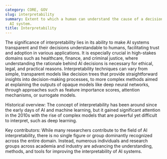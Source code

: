```yaml
---
category: CORE, GOV
slug: interpretability
summary: Extent to which a human can understand the cause of a decision made by an
  AI system.
title: Interpretability
---
```


The significance of interpretability lies in its ability to make AI systems transparent and their decisions understandable to humans, facilitating trust and adoption in various applications. It is especially crucial in high-stakes domains such as healthcare, finance, and criminal justice, where understanding the rationale behind AI decisions is necessary for ethical, legal, and practical reasons. Interpretability techniques can vary from simple, transparent models like decision trees that provide straightforward insights into decision-making processes, to more complex methods aimed at explaining the outputs of opaque models like deep neural networks, through approaches such as feature importance scores, attention mechanisms, or surrogate models.

Historical overview: The concept of interpretability has been around since the early days of AI and machine learning, but it gained significant attention in the 2010s with the rise of complex models that are powerful yet difficult to interpret, such as deep learning.

Key contributors: While many researchers contribute to the field of AI interpretability, there is no single figure or group dominantly recognized across the entire domain. Instead, numerous individuals and research groups across academia and industry are advancing the understanding, methods, and tools for improving the interpretability of AI systems.
